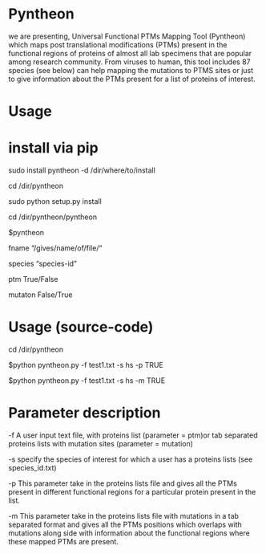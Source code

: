# Pyntheon

we are presenting, Universal Functional PTMs Mapping Tool (Pyntheon) which maps post translational modifications (PTMs) present in the functional regions of proteins of almost all lab specimens that are popular among research community. From viruses to human, this tool includes 87 species (see below) can help mapping the mutations to PTMS sites or just to give information about the PTMs present for a list of proteins of interest. 

# Usage

# install via pip

sudo install pyntheon -d /dir/where/to/install

cd /dir/pyntheon

sudo python setup.py install

cd /dir/pyntheon/pyntheon

$pyntheon

fname “/gives/name/of/file/“

species “species-id”

ptm True/False

mutaton False/True

# Usage (source-code)

cd /dir/pyntheon

$python pyntheon.py -f test1.txt -s hs -p TRUE

$python pyntheon.py -f test1.txt -s hs -m TRUE

# Parameter description

-f 				A user input text file, with proteins list (parameter = ptm)or tab separated proteins lists with mutation sites (parameter = mutation)

-s			specify the species of interest for which a user has a proteins lists (see species_id.txt)

-p 				This parameter take in the proteins lists file and gives all the PTMs present in different functional regions for a particular protein present in the list.

-m			This parameter take in the proteins lists file with mutations in a tab separated format and  gives all the PTMs positions which overlaps with mutations along side with information about the functional regions where these mapped PTMs are present.
